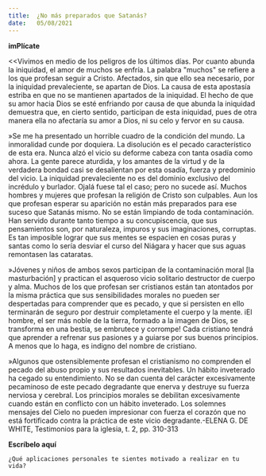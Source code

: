 ```yaml
---
title:  ¿No más preparados que Satanás?
date:   05/08/2021
---
```


**imPlícate**

<<Vivimos en medio de los peligros de los últimos días. Por cuanto abunda la iniquidad, el amor de muchos se enfría. La palabra "muchos" se refiere a los que profesan seguir a Cristo. Afectados, sin que ello sea necesario, por la iniquidad prevaleciente, se apartan de Dios. La causa de esta apostasía estriba en que no se mantienen apartados de la iniquidad. El hecho de que su amor hacia Dios se esté enfriando por causa de que abunda la iniquidad demuestra que, en cierto sentido, participan de esta iniquidad, pues de otra manera ella no afectaría su amor a Dios, ni su celo y fervor en su causa.

»Se me ha presentado un horrible cuadro de la condición del mundo. La inmoralidad cunde por doquiera. La disolución es el pecado característico de esta era. Nunca alzó el vicio su deforme cabeza con tanta osadía como ahora. La gente parece aturdida, y los amantes de la virtud y de la verdadera bondad casi se desalientan por esta osadía, fuerza y predominio del vicio. La iniquidad prevaleciente no es del dominio exclusivo del incrédulo y burlador. Ojalá fuese tal el caso; pero no sucede así. Muchos hombres y mujeres que profesan la religión de Cristo son culpables. Aun los que profesan esperar su aparición no están más preparados para ese suceso que Satanás mismo. No se están limpiando de toda contaminación. Han servido durante tanto tiempo a su concupiscencia, que sus pensamientos son, por naturaleza, impuros y sus imaginaciones, corruptas. Es tan imposible lograr que sus mentes se espacien en cosas puras y santas como lo sería desviar el curso del Niágara y hacer que sus aguas remontasen las cataratas.

»Jóvenes y niños de ambos sexos participan de la contaminación moral [la masturbación] y practican el asqueroso vicio solitario destructor de cuerpo y alma. Muchos de los que profesan ser cristianos están tan atontados por la misma práctica que sus sensibilidades morales no pueden ser despertadas para comprender que es pecado, y que si persisten en ello terminarán de seguro por destruir completamente el cuerpo y la mente. iEl hombre, el ser más noble de la tierra, formado a la imagen de Dios, se transforma en una bestia, se embrutece y corrompe! Cada cristiano tendrá que aprender a refrenar sus pasiones y a guiarse por sus buenos principios. A menos que lo haga, es indigno del nombre de cristiano.

»Algunos que ostensiblemente profesan el cristianismo no comprenden el pecado del abuso propio y sus resultados inevitables. Un hábito inveterado ha cegado su entendimiento. No se dan cuenta del carácter excesivamente pecaminoso de este pecado degradante que enerva y destruye su fuerza nerviosa y cerebral. Los principios morales se debilitan excesivamente cuando están en conflicto con un hábito inveterado. Los solemnes mensajes del Cielo no pueden impresionar con fuerza el corazón que no está fortificado contra la práctica de este vicio degradante.-ELENA G. DE WHITE, Testimonios para la iglesia, t. 2, pp. 310-313

**Escríbelo aquí**

`¿Qué aplicaciones personales te sientes motivado a realizar en tu vida?`
